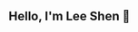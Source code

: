## Hello, I'm Lee Shen 👋

<!--
**chuleeshen/chuleeshen** is a ✨ _special_ ✨ repository because its `README.md` (this file) appears on your GitHub profile.

Here are some ideas to get you started:


-->
